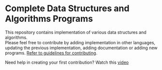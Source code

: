# Complete Data Structures and Algorithms Programs

This repository contains implementation of various data structures and algorithms.
</br>
Please feel free to contribute by adding implementation in other languages, updating the previous implementation, adding documentation or adding new programs. [Refer to guidelines for contributing](Guidelines.md).


Need help in creating your first contribution? Watch this [video](https://www.youtube.com/watch?v=yzeVMecydCE&ab_channel=freeCodeCamp.org)
